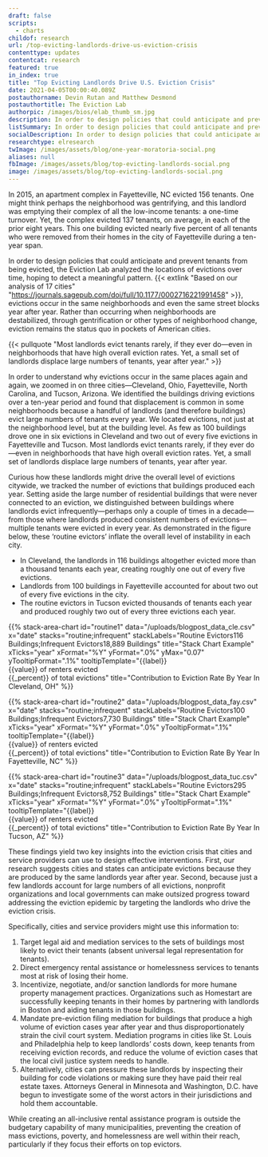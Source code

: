```yaml
---
draft: false
scripts:
  - charts
childof: research
url: /top-evicting-landlords-drive-us-eviction-crisis
contenttype: updates
contentcat: research
featured: true
in_index: true
title: "Top Evicting Landlords Drive U.S. Eviction Crisis"
date: 2021-04-05T00:00:40.089Z
postauthorname: Devin Rutan and Matthew Desmond
postauthortitle: The Eviction Lab
authorpic: /images/bios/elab_thumb_sm.jpg
description: In order to design policies that could anticipate and prevent tenants from being evicted, the Eviction Lab analyzed the locations of evictions over time, hoping to detect a meaningful pattern.
listSummary: In order to design policies that could anticipate and prevent tenants from being evicted, the Eviction Lab analyzed the locations of evictions over time, hoping to detect a meaningful pattern. Based on our analysis of 17 cities, evictions occur in the same neighborhoods and even the same street blocks year after year.
socialDescription: In order to design policies that could anticipate and prevent tenants from being evicted, the Eviction Lab analyzed the locations of evictions over time, hoping to detect a meaningful pattern.
researchtype: elresearch
twImage: /images/assets/blog/one-year-moratoria-social.png
aliases: null
fbImage: /images/assets/blog/top-evicting-landlords-social.png
image: /images/assets/blog/top-evicting-landlords-social.png
---
```


In 2015, an apartment complex in Fayetteville, NC evicted 156 tenants. One might think perhaps the neighborhood was gentrifying, and this landlord was emptying their complex of all the low-income tenants: a one-time turnover. Yet, the complex evicted 137 tenants, on average, in each of the prior eight years. This one building evicted nearly five percent of all tenants who were removed from their homes in the city of Fayetteville during a ten-year span.

In order to design policies that could anticipate and prevent tenants from being evicted, the Eviction Lab analyzed the locations of evictions over time, hoping to detect a meaningful pattern. {{< extlink "Based on our analysis of 17 cities" "https://journals.sagepub.com/doi/full/10.1177/0002716221991458" >}}, evictions occur in the same neighborhoods and even the same street blocks year after year. Rather than occurring when neighborhoods are destabilized, through gentrification or other types of neighborhood change, eviction remains the status quo in pockets of American cities.

{{< pullquote "Most landlords evict tenants rarely,  if they ever  do—even in neighborhoods that have high overall eviction rates. Yet, a small set of landlords displace large numbers of tenants, year after year." >}}

In order to understand why evictions occur in the same places again and again, we zoomed in on three cities—Cleveland, Ohio, Fayetteville, North Carolina, and Tucson, Arizona. We identified the buildings driving evictions over a ten-year period and found that displacement is common in some neighborhoods because a handful of landlords (and therefore buildings) evict large numbers of tenants every year. We located evictions, not just at the neighborhood level, but at the building level. As few as 100 buildings drove one in six evictions in Cleveland and two out of every five evictions in Fayetteville and Tucson. Most landlords evict tenants rarely, if they ever do—even in neighborhoods that have high overall eviction rates. Yet, a small set of landlords displace large numbers of tenants, year after year.

Curious how these landlords might drive the overall level of evictions citywide, we tracked the number of evictions that buildings produced each year. Setting aside the large number of residential buildings that were never connected to an eviction, we distinguished between buildings where landlords evict infrequently—perhaps only a couple of times in a decade—from those where landlords produced consistent numbers of evictions—multiple tenants were evicted in every year. As demonstrated in the figure below, these ‘routine evictors’ inflate the overall level of instability in each city.

- In Cleveland, the landlords in 116 buildings altogether evicted more than a thousand tenants each year, creating roughly one out of every five evictions.
- Landlords from 100 buildings in Fayetteville accounted for about two out of every five evictions in the city.
- The routine evictors in Tucson evicted thousands of tenants each year and produced roughly two out of every three evictions each year.

{{% stack-area-chart
  id="routine1"
  data="/uploads/blogpost_data_cle.csv"
  x="date"
  stacks="routine;infrequent"
  stackLabels="<span>Routine Evictors</span><span>116 Buildings</span>;<span>Infrequent Evictors</span><span>18,889 Buildings</span>"
  title="Stack Chart Example"
  xTicks="year"
  xFormat="%Y"
  yFormat=".0%"
  yMax="0.07"
  yTooltipFormat=".1%"
  tooltipTemplate="{{label}} <br />{{value}} of renters evicted <br />{{_percent}} of total evictions"
  title="Contribution to Eviction Rate By Year In Cleveland, OH"
%}}

{{% stack-area-chart
  id="routine2"
  data="/uploads/blogpost_data_fay.csv"
  x="date"
  stacks="routine;infrequent"
  stackLabels="<span>Routine Evictors</span><span>100 Buildings</span>;<span>Infrequent Evictors</span><span>7,730 Buildings</span>"
  title="Stack Chart Example"
  xTicks="year"
  xFormat="%Y"
  yFormat=".0%"
  yTooltipFormat=".1%"
  tooltipTemplate="{{label}} <br />{{value}} of renters evicted <br />{{_percent}} of total evictions"
  title="Contribution to Eviction Rate By Year In Fayetteville, NC"
%}}

{{% stack-area-chart
  id="routine3"
  data="/uploads/blogpost_data_tuc.csv"
  x="date"
  stacks="routine;infrequent"
  stackLabels="<span>Routine Evictors</span><span>295 Buildings</span>;<span>Infrequent Evictors</span><span>8,752 Buildings</span>"
  title="Stack Chart Example"
  xTicks="year"
  xFormat="%Y"
  yFormat=".0%"
  yTooltipFormat=".1%"
  tooltipTemplate="{{label}} <br />{{value}} of renters evicted <br />{{_percent}} of total evictions"
  title="Contribution to Eviction Rate By Year In Tucson, AZ"
%}}

These findings yield two key insights into the eviction crisis that cities and service providers can use to design effective interventions. First, our research suggests cities and states can anticipate evictions because they are produced by the same landlords year after year. Second, because just a few landlords account for large numbers of all evictions, nonprofit organizations and local governments can make outsized progress toward addressing the eviction epidemic by targeting the landlords who drive the eviction crisis.

Specifically, cities and service providers might use this information to:

1. Target legal aid and mediation services to the sets of buildings most likely to evict their tenants (absent universal legal representation for tenants).
2. Direct emergency rental assistance or homelessness services to tenants most at risk of losing their home.
3. Incentivize, negotiate, and/or sanction landlords for more humane property management practices. Organizations such as Homestart are successfully keeping tenants in their homes by partnering with landlords in Boston and aiding tenants in those buildings.
4. Mandate pre-eviction filing mediation for buildings that produce a high volume of eviction cases year after year and thus disproportionately strain the civil court system. Mediation programs in cities like St. Louis and Philadelphia help to keep landlords’ costs down, keep tenants from receiving eviction records, and reduce the volume of eviction cases that the local civil justice system needs to handle.
5. Alternatively, cities can pressure these landlords by inspecting their building for code violations or making sure they have paid their real estate taxes. Attorneys General in Minnesota and Washington, D.C. have begun to investigate some of the worst actors in their jurisdictions and hold them accountable.

While creating an all-inclusive rental assistance program is outside the budgetary capability of many municipalities, preventing the creation of mass evictions, poverty, and homelessness are well within their reach, particularly if they focus their efforts on top evictors.
